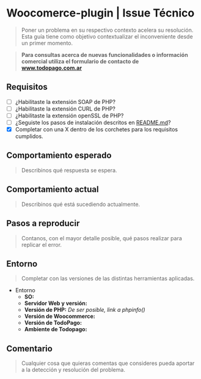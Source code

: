 # Woocomerce-plugin | Issue Técnico
> Poner un problema en su respectivo contexto acelera su resolución. </br>
Esta guía tiene como objetivo contextualizar el inconveniente desde un primer momento.

> __Para consultas acerca de nuevas funcionalidades o información comercial utiliza el formulario de contacto de www.todopago.com.ar__

## Requisitos

* [ ] ¿Habilitaste la extensión SOAP de PHP?
* [ ] ¿Habilitaste la extensión CURL de PHP?
* [ ] ¿Habilitaste la extensión openSSL de PHP?
* [ ] ¿Seguiste los pasos de instalación descritos en [README.md](https://github.com/TodoPago/dev-sdk-php/blob/master/README.md)?
* [x] Completar con una X dentro de los corchetes para los requisitos cumplidos.

## Comportamiento esperado
> Describinos qué respuesta se espera.

## Comportamiento actual
> Describinos qué está sucediendo actualmente.

## Pasos a reproducir
> Contanos, con el mayor detalle posible, qué pasos realizar para replicar el error.

## Entorno
> Completar con las versiones de las distintas herramientas aplicadas.
+ Entorno
  * __SO:__
  * __Servidor Web y versión:__
  * __Versión de PHP:__ _De ser posible, link a phpinfo()_
  * __Versión de Woocommerce:__ 
  * __Versión de TodoPago:__
  * __Ambiente de Todopago:__

## Comentario
> Cualquier cosa que quieras comentas que consideres pueda aportar a la detección y resolución del problema.
